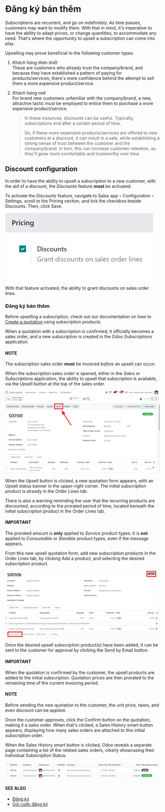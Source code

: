 # Đăng ký bán thêm

Subscriptions are recurrent, and go on indefinitely. As time passes, customers may want to modify
them. With that in mind, it's imperative to have the ability to adapt prices, or change quantities,
to accommodate any need. That's where the opportunity to upsell a subscription can come into play.

Upselling may prove beneficial to the following customer types:

1. *Khách hàng thân thiết*
   <br/>
   These are customers who already trust the company/brand, and because they have established a
   pattern of paying for products/services, there's more confidence behind the attempt to sell
   them a more expensive product/service.
   <br/>
2. *Khách hàng mới*
   <br/>
   For brand new customers unfamiliar with the company/brand, a new, attractive tactic must be
   employed to entice them to purchase a more expensive product/service.
   <br/>
   > In these instances, discounts can be useful. Typically, subscriptions end after a certain period
   > of time.

   > So, if these more expensive products/services are offered to new customers at a discount, it
   > can result in a sale, while establishing a strong sense of trust between the customer and the
   > company/brand. In turn, this can increase customer retention, as they'll grow more comfortable
   > and trustworthy over time.

## Discount configuration

In order to have the ability to upsell a subscription to a new customer, with the aid of a discount,
the *Discounts* feature **must** be activated.

To activate the *Discounts* feature, navigate to Sales app ‣ Configuration ‣
Settings, scroll to the Pricing section, and tick the checkbox beside
Discounts. Then, click Save.

![Activation of the discount option in Odoo Sales.](upselling/configuration-to-upsell-a-subscription.png)

With that feature activated, the ability to grant discounts on sales order lines.

### Đăng ký bán thêm

Before upselling a subscription, check out our documentation on how to [Create a quotation](../subscriptions.md) using subscription products.

When a quotation with a subscription is confirmed, it officially becomes a sales order, and a new
subscription is created in the Odoo *Subscriptions* application.

#### NOTE
The subscription sales order **must** be invoiced *before* an upsell can occur.

When the subscription sales order is opened, either in the *Sales* or *Subscriptions* application,
the ability to upsell that subscription is available, via the Upsell button at the top
of the sales order.

![Upsell button for subscription sales orders with Odoo Subscriptions.](upselling/upsell-your-subscription.png)

When the Upsell button is clicked, a new quotation form appears, with an
Upsell status banner in the upper-right corner. The initial subscription product is
already in the Order Lines tab.

There is also a warning reminding the user that the recurring products are discounted, according to
the prorated period of time, located beneath the initial subscription product in the
Order Lines tab.

#### IMPORTANT
The prorated amount is **only** applied to *Service* product types. It is **not** applied to
*Consumable* or *Storable* product types, even if the message appears.

From this new upsell quotation form, add new subscription products in the Order Lines
tab, by clicking Add a product, and selecting the desired subscription product.

![Adding products to your subscription via the upsell option in Odoo Subscriptions](upselling/use-of-the-upsell-button-in-odoo-sales.png)

Once the desired upsell subscription product(s) have been added, it can be sent to the customer for
approval by clicking the Send by Email button.

#### IMPORTANT
When the quotation is confirmed by the customer, the upsell products are added to the initial
subscription. Quotation prices are then prorated to the remaining time of the current invoicing
period.

#### NOTE
Before sending the new quotation to the customer, the unit price, taxes, and even discount can be
applied.

Once the customer approves, click the Confirm button on the quotation, making it a sales
order. When that's clicked, a Sales History smart button appears, displaying how many
sales orders are attached to this initial subscription order.

When the Sales History smart button is clicked, Odoo reveals a separate page containing
a list of the related sales orders, clearly showcasing their individual Subscription
Status.

![The related sales order viewable from the Sales History smart button in Odoo Subscriptions.](upselling/sales-history-smartbutton.png)

#### SEE ALSO
- [Đăng ký](../subscriptions.md)
- [Gói cước đăng ký](plans.md)
